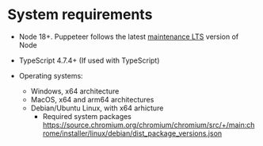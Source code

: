 # System requirements

- Node 18+. Puppeteer follows the latest
  [maintenance LTS](https://github.com/nodejs/Release#release-schedule) version of
  Node

- TypeScript 4.7.4+ (If used with TypeScript)

- Operating systems:

  - Windows, x64 architecture
  - MacOS, x64 and arm64 architectures
  - Debian/Ubuntu Linux, with x64 arhicture
    - Required system packages https://source.chromium.org/chromium/chromium/src/+/main:chrome/installer/linux/debian/dist_package_versions.json
